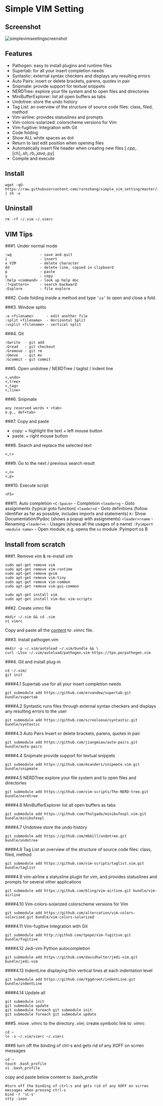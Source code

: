 # Simple VIM Setting
## Screenshot
![simplevimseetingscreenshot](https://cloud.githubusercontent.com/assets/5633774/8563546/f99f3706-24f5-11e5-9451-5e33d7cc2652.png)

## Features
- Pathogen: easy to install plugins and runtime files
- Supertab: <tab> for all your insert completion needs
- Syntastic: external syntax checkers and displays any resulting errors
- Auto Pairs: insert or delete brackets, parens, quotes in pair
- Snipmate: provide support for textual snippets
- NERDTree: explore your file system and to open files and directories
- MiniBufferExplorer: list all open buffers as tabs
- Undotree: store the undo history
- Tag List: an overview of the structure of source code files: class, filed, method
- Vim-airline: provides statuslines and prompts
- Vim-colors-solarized: colorscheme versions for Vim
- Vim-fugitive: Integration with Git
- Code folding
- Show ALL white spaces as dot
- Return to last edit position when opening files
- Automatically insert file header when creating new files [*.cpp,*.[ch],*.sh,*.rb,*.java,*.py]
- Compile and execute


## Install
```
wget -qO- https://raw.githubusercontent.com/rarezhang/simple_vim_setting/master/install.sh | sh -x
```
## Uninstall
```
rm -rf ~/.vim ~/.vimrc
```

## VIM Tips
###1. Under normal mode
```
:wq             - save and quit
i               - insert
x VIM           - delete character
dd              - delete line, copied in clipboard
p               - paste
y               - copy
:help <command> - look up help doc
:?<pattern>     - search backward
:Explore        - file explore
```

###2. Code folding
inside a method and type ```‘za’``` to open and close a fold.

###3. Window splits
```
:e <filename>      - edit another file
:split <filename>  - Horizontal Split
:vsplit <filename> - vertical split
```

###4. Git
```
:Gwrite  - git add
:Gread   - git checkout
:Gremove - git rm
:Gmove   - git mv
:Gcommit - git commit
```

###5. Open undotree  /   NERDTree   /   taglist /  indent line
```
<,undo>
<,tree>
<,tag>
<,line>
```

###6. Snipmate
```
any reserved words + <tab>
e.g., def<tab>
```

###7. Copy and paste
- copy: <shift> + highlight the text + left mouse button
- paste: <shift> + right mouse button

###8. Search and replace the selected text
```
<,r>
```

###9. Go to the next / previous search result
```
<,n>
<,p>
```

###10. Execute script
```
<F5>
```

###11. Auto completion
```<C-Space>``` - Completion
```<leader>g``` - Goto assignments (typical goto function) 
```<leader>d``` - Goto definitions (follow identifier as far as possible, includes imports and statements) 
```K```- Show Documentation/Pydoc (shows a popup with assignments) 
```<leader>rname``` - Renaming
```<leader>n``` - Usages (shows all the usages of a name)
```:Pyimport <module name>``` - Open module, e.g. opens the `os` module :Pyimport os
B

## Install from scratch
###1. Remove vim & re-install vim
```
sudo apt-get remove vim
sudo apt-get remove vim-runtime
sudo apt-get remove gvim
sudo apt-get remove vim-tiny
sudo apt-get remove vim-common
sudo apt-get remove vim-gui-common

sudo apt-get install vim
sudo apt-get install vim-doc vim-scripts
```

###2. Create vimrc file
```
mkdir ~/.vim && cd .vim
vi vimrc
```
Copy and paste all the [content](/vimrc) to .vimrc file.



###3. Install pathogen.vim
```
mkdir -p ~/.vim/autoload ~/.vim/bundle && \
curl -LSso ~/.vim/autoload/pathogen.vim https://tpo.pe/pathogen.vim
```

###4. Git and install plug-in
```
cd ~/.vim/
git init
```
####4.1 Supertab
use <Tab> for all your insert completion needs
```
git submodule add https://github.com/ervandew/supertab.git bundle/supertab
```
####4.2 Syntastic
runs files through external syntax checkers and displays any resulting errors to the user
```
git submodule add https://github.com/scrooloose/syntastic.git bundle/syntastic
```
####4.3 Auto Pairs
Insert or delete brackets, parens, quotes in pair.
```
git submodule add https://github.com/jiangmiao/auto-pairs.git bundle/auto-pairs
```
####4.4 Snipmate
provide support for textual snippets
```
git submodule add https://github.com/msanders/snipmate.vim.git bundle/snipmate
```
####4.5 NERDTree
explore your file system and to open files and directories
```
git submodule add https://github.com/vim-scripts/The-NERD-tree.git bundle/nerdtree
```
####4.6 MiniBufferExplorer
list all open buffers as tabs
```
git submodule add https://github.com/fholgado/minibufexpl.vim.git bundle/minibufexpl
```
####4.7 Undotree
store the undo history
```
git submodule add https://github.com/mbbill/undotree.git bundle/undotree
```
####4.8 Tag List
an overview of the structure of source code files: class, filed, method
```
git submodule add https://github.com/vim-scripts/taglist.vim.git bundle/taglist
```
####4.9 vim-airline
a statusline plugin for vim, and provides statuslines and prompts for several other applications
```
git submodule add https://github.com/bling/vim-airline.git bundle/vim-airline
```
####4.10 Vim-colors-solarized
colorscheme versions for Vim
```
git submodule add https://github.com/altercation/vim-colors-solarized.git bundle/vim-colors-solarized
```
####4.11 Vim-fugitive
Integration with Git
```
git submodule add http://github.com/tpope/vim-fugitive.git bundle/fugitive
```
####4.12 Jedi-vim
Python autocompletion
```
git submodule add https://github.com/davidhalter/jedi-vim.git bundle/jedi-vim
```
####4.13 IndentLine
displaying thin vertical lines at each indentation level
```
git submodule add https://github.com/Yggdroot/indentLine.git bundle/indentLine
```
####4.14 Update all
```
git submodule init
git submodule update
git submodule foreach git submodule init
git submodule foreach git submodule update
```

###5. move .vimrc to the directory .vim; create symbolic link to .vimrc
```
cd ~
ln -s ~/.vim/vimrc ~/.vimrc
```

###6 turn off the binding of ctrl-s and gets rid of any XOFF on scrren messages
```
cd ~
touch .bash_profile
vi .bash_profile
```
copy and paste below content to .bash_profile
```
#turn off the binding of ctrl-s and gets rid of any XOFF on scrren messages when pressng ctrl-s
bind -r '\C-s'
stty -ixon
```
